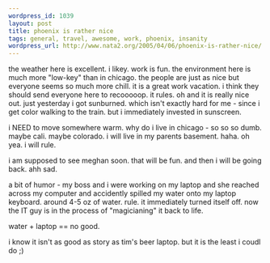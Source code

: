 ```yaml
--- 
wordpress_id: 1039
layout: post
title: phoenix is rather nice
tags: general, travel, awesome, work, phoenix, insanity
wordpress_url: http://www.nata2.org/2005/04/06/phoenix-is-rather-nice/
---
```

the weather here is excellent. i likey. work is fun. the environment here is much more "low-key" than in chicago. the people are just as nice but everyone seems so much more chill. it is a great work vacation. i think they should send everyone here to recooooop. it rules. oh and it is really nice out. just yesterday i got sunburned. which isn't exactly hard for me - since i get color walking to the train. but i immediately invested in sunscreen. 

i NEED to move somewhere warm. why do i live in chicago - so so so dumb. maybe cali. maybe colorado. i will live in my parents basement. haha. oh yea. i will rule. 

i am supposed to see meghan soon. that will be fun. and then i will be going back. ahh sad. 

a bit of humor - my boss and i were working on my laptop and she reached across my computer and accidently spilled my water onto my laptop keyboard. around 4-5 oz of water. rule. it immediately turned itself off. now the IT guy is in the process of "magicianing" it back to life. 

water + laptop == no good. 

i know it isn't as good as story as tim's beer laptop. but it is the least i coudl do ;)
